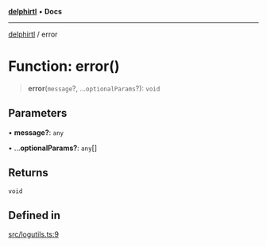 [**delphirtl**](../README.md) • **Docs**

***

[delphirtl](../globals.md) / error

# Function: error()

> **error**(`message`?, ...`optionalParams`?): `void`

## Parameters

• **message?**: `any`

• ...**optionalParams?**: `any`[]

## Returns

`void`

## Defined in

[src/logutils.ts:9](https://github.com/chuacw/delphirtl/blob/e1fd59769609dd1c15ebbb696eede363e701778b/src/logutils.ts#L9)
